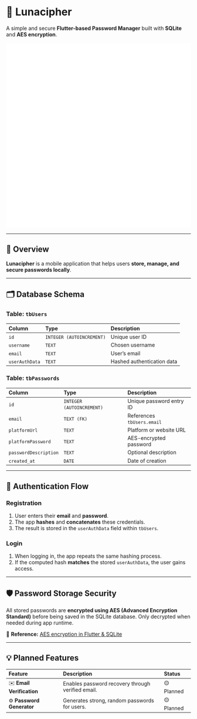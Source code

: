 # 🔐 **Lunacipher**

A simple and secure **Flutter-based Password Manager** built with **SQLite** and **AES encryption**.

![Lunacipher Logo](image.png)

---

## 🧭 Overview

**Lunacipher** is a mobile application that helps users **store, manage, and secure passwords locally**.

---

## 🗂️ Database Schema

### **Table: `tbUsers`**

| Column         | Type                      | Description                |
| :------------- | :------------------------ | :------------------------- |
| `id`           | `INTEGER (AUTOINCREMENT)` | Unique user ID             |
| `username`     | `TEXT`                    | Chosen username            |
| `email`        | `TEXT`                    | User’s email               |
| `userAuthData` | `TEXT`                    | Hashed authentication data |

### **Table: `tbPasswords`**

| Column                | Type                      | Description                |
| :-------------------- | :------------------------ | :------------------------- |
| `id`                  | `INTEGER (AUTOINCREMENT)` | Unique password entry ID   |
| `email`               | `TEXT (FK)`               | References `tbUsers.email` |
| `platformUrl`         | `TEXT`                    | Platform or website URL   |
| `platformPassword`    | `TEXT`                    | AES-encrypted password     |
| `passwordDescription` | `TEXT`                    | Optional description       |
| `created_at`          | `DATE`                    | Date of creation           |

---

## 🔑 Authentication Flow

### **Registration**

1. User enters their **email** and **password**.
2. The app **hashes** and **concatenates** these credentials.
3. The result is stored in the `userAuthData` field within `tbUsers`.

### **Login**

1. When logging in, the app repeats the same hashing process.
2. If the computed hash **matches** the stored `userAuthData`, the user gains access.


---

## 🛡️ Password Storage Security

All stored passwords are **encrypted using AES (Advanced Encryption Standard)** before being saved in the SQLite database.
Only decrypted when needed during app runtime.

🔗 **Reference:** [AES encryption in Flutter & SQLite](https://stackoverflow.com/questions/70061906/how-to-encrypt-password-while-saving-in-database-in-flutter-sqlite-dart-applicat)

---

## 💡 Planned Features

| Feature                        | Description                                       | Status         |
| :----------------------------- | :------------------------------------------------ | :------------- |
| ✉️ **Email Verification**      | Enables password recovery through verified email. | 🟡 Planned     |
| ⚙️ **Password Generator**      | Generates strong, random passwords for users.     | 🟡 Planned     |
